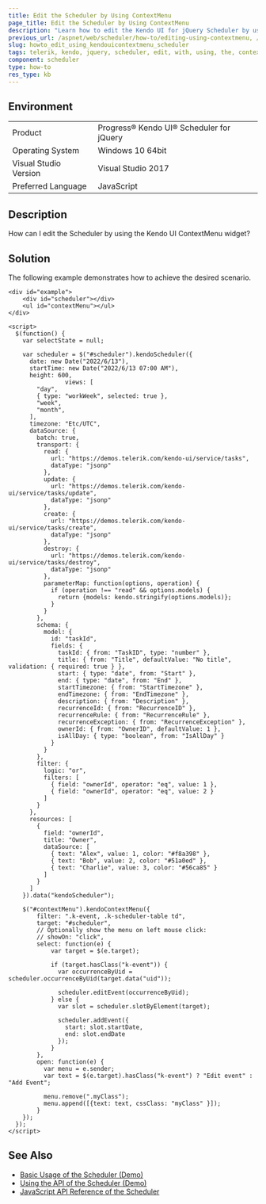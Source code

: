 ```yaml
---
title: Edit the Scheduler by Using ContextMenu
page_title: Edit the Scheduler by Using ContextMenu
description: "Learn how to edit the Kendo UI for jQuery Scheduler by using the Kendo UI ContextMenu component."
previous_url: /aspnet/web/scheduler/how-to/editing-using-contextmenu, /controls/scheduling/scheduler/how-to/editing-using-contextmenu, /controls/scheduling/scheduler/how-to/editing/editing-using-contextmenu
slug: howto_edit_using_kendouicontextmenu_scheduler
tags: telerik, kendo, jquery, scheduler, edit, with, using, the, contextmenu 
component: scheduler
type: how-to
res_type: kb
---
```


## Environment

<table>
 <tr>
  <td>Product</td>
  <td>Progress® Kendo UI® Scheduler for jQuery</td>
 </tr>
 <tr>
  <td>Operating System</td>
  <td>Windows 10 64bit</td>
 </tr>
 <tr>
  <td>Visual Studio Version</td>
  <td>Visual Studio 2017</td>
 </tr>
 <tr>
  <td>Preferred Language</td>
  <td>JavaScript</td>
 </tr>
</table>

## Description

How can I edit the Scheduler by using the Kendo UI ContextMenu widget?

## Solution

The following example demonstrates how to achieve the desired scenario.

```dojo
<div id="example">
    <div id="scheduler"></div>
    <ul id="contextMenu"></ul>
</div>

<script>
  $(function() {
    var selectState = null;

    var scheduler = $("#scheduler").kendoScheduler({
      date: new Date("2022/6/13"),
      startTime: new Date("2022/6/13 07:00 AM"),
      height: 600,
                views: [
        "day",
        { type: "workWeek", selected: true },
        "week",
        "month",
      ],
      timezone: "Etc/UTC",
      dataSource: {
        batch: true,
        transport: {
          read: {
            url: "https://demos.telerik.com/kendo-ui/service/tasks",
            dataType: "jsonp"
          },
          update: {
            url: "https://demos.telerik.com/kendo-ui/service/tasks/update",
            dataType: "jsonp"
          },
          create: {
            url: "https://demos.telerik.com/kendo-ui/service/tasks/create",
            dataType: "jsonp"
          },
          destroy: {
            url: "https://demos.telerik.com/kendo-ui/service/tasks/destroy",
            dataType: "jsonp"
          },
          parameterMap: function(options, operation) {
            if (operation !== "read" && options.models) {
              return {models: kendo.stringify(options.models)};
            }
          }
        },
        schema: {
          model: {
            id: "taskId",
            fields: {
              taskId: { from: "TaskID", type: "number" },
              title: { from: "Title", defaultValue: "No title", validation: { required: true } },
              start: { type: "date", from: "Start" },
              end: { type: "date", from: "End" },
              startTimezone: { from: "StartTimezone" },
              endTimezone: { from: "EndTimezone" },
              description: { from: "Description" },
              recurrenceId: { from: "RecurrenceID" },
              recurrenceRule: { from: "RecurrenceRule" },
              recurrenceException: { from: "RecurrenceException" },
              ownerId: { from: "OwnerID", defaultValue: 1 },
              isAllDay: { type: "boolean", from: "IsAllDay" }
            }
          }
        },
        filter: {
          logic: "or",
          filters: [
            { field: "ownerId", operator: "eq", value: 1 },
            { field: "ownerId", operator: "eq", value: 2 }
          ]
        }
      },
      resources: [
        {
          field: "ownerId",
          title: "Owner",
          dataSource: [
            { text: "Alex", value: 1, color: "#f8a398" },
            { text: "Bob", value: 2, color: "#51a0ed" },
            { text: "Charlie", value: 3, color: "#56ca85" }
          ]
        }
      ]
    }).data("kendoScheduler");

    $("#contextMenu").kendoContextMenu({
        filter: ".k-event, .k-scheduler-table td",
        target: "#scheduler",
        // Optionally show the menu on left mouse click:
        // showOn: "click",
        select: function(e) {
            var target = $(e.target);

            if (target.hasClass("k-event")) {
              var occurrenceByUid = scheduler.occurrenceByUid(target.data("uid"));

              scheduler.editEvent(occurrenceByUid);
            } else {
              var slot = scheduler.slotByElement(target);

              scheduler.addEvent({
                start: slot.startDate,
                end: slot.endDate
              });
            }
        },
        open: function(e) {
          var menu = e.sender;
          var text = $(e.target).hasClass("k-event") ? "Edit event" : "Add Event";

          menu.remove(".myClass");
          menu.append([{text: text, cssClass: "myClass" }]);
        }
    });
  });
</script>
```

## See Also

* [Basic Usage of the Scheduler (Demo)](https://demos.telerik.com/kendo-ui/scheduler/index)
* [Using the API of the Scheduler (Demo)](https://demos.telerik.com/kendo-ui/scheduler/api)
* [JavaScript API Reference of the Scheduler](/api/javascript/ui/scheduler)
